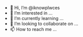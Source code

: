 - 👋 Hi, I’m @iknowplwces
- 👀 I’m interested in ...
- 🌱 I’m currently learning ...
- 💞️ I’m looking to collaborate on ...
- 📫 How to reach me ...

<!---
iknowplwces/iknowplwces is a ✨ special ✨ repository because its `README.md` (this file) appears on your GitHub profile.
You can click the Preview link to take a look at your changes.
--->
